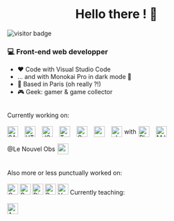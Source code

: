 <h1 align="center">Hello there ! 🖖</h1>


![visitor badge](https://visitor-badge.laobi.icu/badge?page_id=FlorianDeParis.FlorianDeParis)

### 💻 Front-end web developper
- ❤️ Code with Visual Studio Code
- ... and with Monokai Pro in dark mode 🌙
- 📍 Based in Paris (oh really ?!)
- 🎮 Geek: gamer & game collector

<br>
Currently working on:<br><br>
<div style="display:flex;gap:15px;align-items:top;flex-wrap:wrap;">
  <img alt="SASS" src="https://raw.githubusercontent.com/rahuldkjain/github-profile-readme-generator/refs/heads/master/src/images/icons/FrontendDevelopment/sass.svg" height="25">
  <img alt="HTML5" src="https://raw.githubusercontent.com/rahuldkjain/github-profile-readme-generator/refs/heads/master/src/images/icons/FrontendDevelopment/html.svg" height="25">
  <img alt="JS" src="https://raw.githubusercontent.com/rahuldkjain/github-profile-readme-generator/refs/heads/master/src/images/icons/ProgrammingLanguages/javascript.svg" height="25">
  <img alt="Typescript" src="https://raw.githubusercontent.com/rahuldkjain/github-profile-readme-generator/refs/heads/master/src/images/icons/ProgrammingLanguages/typescript.svg" height="25">
  <img alt="Gulp" src="https://raw.githubusercontent.com/rahuldkjain/github-profile-readme-generator/refs/heads/master/src/images/icons/FrontendDevelopment/gulp.svg" height="25">
  <img alt="webpack" src="https://raw.githubusercontent.com/rahuldkjain/github-profile-readme-generator/refs/heads/master/src/images/icons/FrontendDevelopment/webpack.svg" height="25">
  <div style="display:flex;align-items:center;gap:5px;">
    <img alt="php" src="https://raw.githubusercontent.com/rahuldkjain/github-profile-readme-generator/refs/heads/master/src/images/icons/ProgrammingLanguages/php.svg" height="25">
    <span>with</span>
    <img alt="Phalcon PHP" src="https://assets.phalcon.io/phalcon/images/svg/phalcon-logo-35x39.svg" height="25">
  </div>
  <img alt="MJML" src="https://mjml.io/assets/img/logo-small.png" height="25">
  <div style="display:flex;align-items:center;gap:5px;"><a style="text-decoration:none;" href="https://www.nouvelobs.com/">@Le Nouvel Obs</a><img src="https://www.nouvelobs.com/icons/nouvelobs/favicon.ico" height="25"></div>
</div>
<br><br>
Also more or less punctually worked on:<br><br>
<img alt="Codeigniter" src="https://raw.githubusercontent.com/rahuldkjain/github-profile-readme-generator/refs/heads/master/src/images/icons/Framework/codeigniter.svg" height="25">
<img alt="Python" src="https://raw.githubusercontent.com/rahuldkjain/github-profile-readme-generator/refs/heads/master/src/images/icons/ProgrammingLanguages/python.svg" height="25">
<img alt="Django" src="https://raw.githubusercontent.com/rahuldkjain/github-profile-readme-generator/refs/heads/master/src/images/icons/Framework/django.svg" height="25">
<img alt="React JS" src="https://raw.githubusercontent.com/rahuldkjain/github-profile-readme-generator/refs/heads/master/src/images/icons/FrontendDevelopment/reactjs.svg" height="25">
<img alt="Vue JS" src="https://raw.githubusercontent.com/rahuldkjain/github-profile-readme-generator/refs/heads/master/src/images/icons/FrontendDevelopment/vuejs.svg" height="25">
Currently teaching:<br><br>
<img alt="Angular 18" src="https://raw.githubusercontent.com/rahuldkjain/github-profile-readme-generator/refs/heads/master/src/images/icons/FrontendDevelopment/angularjs.svg" height="25">
